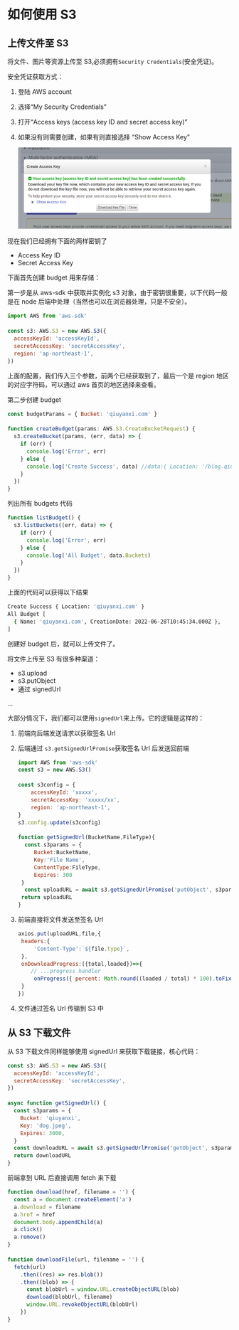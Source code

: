 # 如何使用 S3

## 上传文件至 S3

将文件、图片等资源上传至 S3,必须拥有`Security Credentials`(安全凭证)。

安全凭证获取方式：

1. 登陆 AWS account

2. 选择“My Security Credentials”

3. 打开“Access keys (access key ID and secret access key)”

4. 如果没有则需要创建，如果有则直接选择 “Show Access Key”

   ![img](https://raw.githubusercontent.com/18888628835/image-cloud/main/assets202307110028259.png)

现在我们已经拥有下面的两样密钥了

- Access Key ID
- Secret Access Key

下面首先创建 budget 用来存储：

第一步是从 aws-sdk 中获取并实例化 s3 对象，由于密钥很重要，以下代码一般是在 node 后端中处理（当然也可以在浏览器处理，只是不安全）。

```js
import AWS from 'aws-sdk'

const s3: AWS.S3 = new AWS.S3({
  accessKeyId: 'accessKeyId',
  secretAccessKey: 'secretAccessKey',
  region: 'ap-northeast-1',
})
```

上面的配置，我们传入三个参数，前两个已经获取到了，最后一个是 region 地区的对应字符码，可以通过 aws 首页的地区选择来查看。

第二步创建 budget

```js
const budgetParams = { Bucket: 'qiuyanxi.com' }

function createBudget(params: AWS.S3.CreateBucketRequest) {
  s3.createBucket(params, (err, data) => {
    if (err) {
      console.log('Error', err)
    } else {
      console.log('Create Success', data) //data:{ Location: '/blog.qiuyanxi.com' }
    }
  })
}
```

列出所有 budgets 代码

```js
function listBudget() {
  s3.listBuckets((err, data) => {
    if (err) {
      console.log('Error', err)
    } else {
      console.log('All Budget', data.Buckets)
    }
  })
}
```

上面的代码可以获得以下结果

```bash
Create Success { Location: 'qiuyanxi.com' }
All Budget [
  { Name: 'qiuyanxi.com', CreationDate: 2022-06-28T10:45:34.000Z },
]
```

创建好 budget 后，就可以上传文件了。

将文件上传至 S3 有很多种渠道：

- s3.upload
- s3.putObject
- 通过 signedUrl

...

大部分情况下，我们都可以使用`signedUrl`来上传。它的逻辑是这样的：

1. 前端向后端发送请求以获取签名 Url

2. 后端通过 `s3.getSignedUrlPromise`获取签名 Url 后发送回前端

   ```js
   import AWS from 'aws-sdk'
   const s3 = new AWS.S3()

   const s3config = {
       accessKeyId: 'xxxxx',
       secretAccessKey: 'xxxxx/xx',
       region: 'ap-northeast-1',
   }
   s3.config.update(s3config)

   function getSignedUrl(BucketName,FileType){
     const s3params = {
   		Bucket:BucketName,
   		Key:'File Name',
   		ContentType:FileType,
   		Expires: 300
   	}
     const uploadURL = await s3.getSignedUrlPromise('putObject', s3params)
   	return uploadURL
   }
   ```

3. 前端直接将文件发送至签名 Url

   ```js
   axios.put(uploadURL,file,{
   	headers:{
   		'Content-Type':`${file.type}`,
   	},
   	onDownloadProgress:({total,loaded})=>{
       // ...progress handler
   		onProgress({ percent: Math.round((loaded / total) * 100).toFixed(2) }
   	}
   })
   ```

4. 文件通过签名 Url 传输到 S3 中

## 从 S3 下载文件

从 S3 下载文件同样能够使用 signedUrl 来获取下载链接，核心代码：

```js
const s3: AWS.S3 = new AWS.S3({
  accessKeyId: 'accessKeyId',
  secretAccessKey: 'secretAccessKey',
})

async function getSignedUrl() {
  const s3params = {
    Bucket: 'qiuyanxi',
    Key: 'dog.jpeg',
    Expires: 3000,
  }
  const downloadURL = await s3.getSignedUrlPromise('getObject', s3params)
  return downloadURL
}
```

前端拿到 URL 后直接调用 fetch 来下载

```js
function download(href, filename = '') {
  const a = document.createElement('a')
  a.download = filename
  a.href = href
  document.body.appendChild(a)
  a.click()
  a.remove()
}

function downloadFile(url, filename = '') {
  fetch(url)
    .then((res) => res.blob())
    .then((blob) => {
      const blobUrl = window.URL.createObjectURL(blob)
      download(blobUrl, filename)
      window.URL.revokeObjectURL(blobUrl)
    })
}
```
